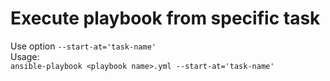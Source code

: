 # Execute playbook from specific task  
Use option `--start-at='task-name'`  
Usage:  
`ansible-playbook <playbook name>.yml --start-at='task-name'`  
